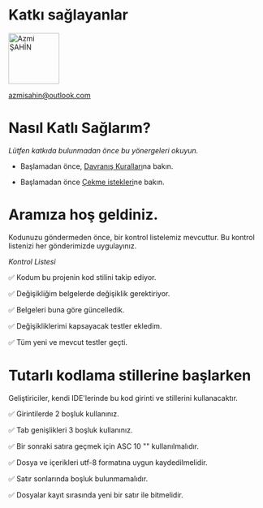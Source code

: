 # Katkı sağlayanlar

<img src="https://azmisahin.github.io/assets/theme/img/favicon.png" alt="Azmi ŞAHİN" width="100"/>

azmisahin@outlook.com

# Nasıl Katlı Sağlarım?

*Lütfen katkıda bulunmadan önce bu yönergeleri okuyun.*

- Başlamadan önce, [Davranış Kuralları](CODE_OF_CONDUCT.md)na bakın.

- Başlamadan önce [Çekme istekleri](../../pulls)ne bakın.

# Aramıza hoş geldiniz.
Kodunuzu göndermeden önce, bir kontrol listelemiz mevcuttur. Bu kontrol listenizi her gönderimizde uygulayınız.

*Kontrol Listesi*

✅ Kodum bu projenin kod stilini takip ediyor.

✅ Değişikliğim belgelerde değişiklik gerektiriyor.

✅ Belgeleri buna göre güncelledik.

✅ Değişikliklerimi kapsayacak testler ekledim.

✅ Tüm yeni ve mevcut testler geçti.

# Tutarlı kodlama stillerine başlarken
Geliştiriciler, kendi IDE'lerinde bu kod girinti ve stillerini kullanacaktır.

✅ Girintilerde 2 boşluk kullanınız.

✅ Tab genişlikleri 3 boşluk kullanınız.

✅ Bir sonraki satıra geçmek için ASC 10 "\" kullanılmalıdır.

✅ Dosya ve içerikleri utf-8 formatına uygun kaydedilmelidir.

✅ Satır sonlarında boşluk bulunmamalıdır.

✅ Dosyalar kayıt sırasında yeni bir satır ile bitmelidir.
